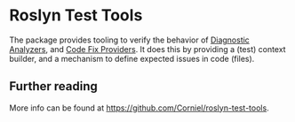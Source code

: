 # Roslyn Test Tools
The package provides tooling to verify the behavior of [Diagnostic Analyzers](https://docs.microsoft.com/en-us/dotnet/api/microsoft.codeanalysis.diagnostics.diagnosticanalyzer),
and [Code Fix Providers](https://learn.microsoft.com/en-us/dotnet/api/microsoft.codeanalysis.codefixes.codefixprovider).
It does this by providing a (test) context builder, and a mechanism to define
expected issues in code (files).

## Further reading
More info can be found at https://github.com/Corniel/roslyn-test-tools.
